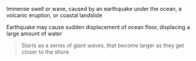 Immense swell or wave, caused by an earthquake under the ocean, a volcanic eruption, or coastal landslide

Earthquake may cause sudden displacement of ocean floor, displacing a large amount of water

> Starts as a series of giant waves, that become larger as they get closer to the shore